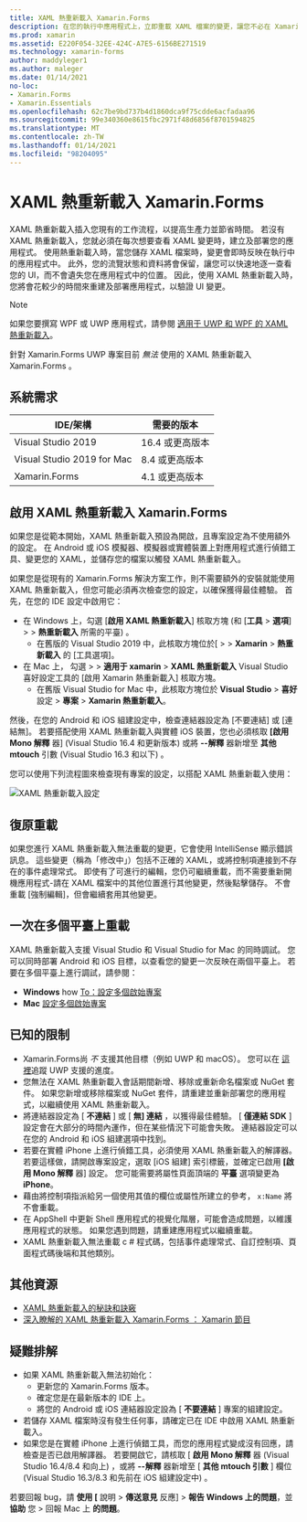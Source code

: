 ```yaml
---
title: XAML 熱重新載入 Xamarin.Forms
description: 在您的執行中應用程式上，立即重載 XAML 檔案的變更，讓您不必在 Xamarin.Forms 每次 XAML 變更之後建立您的專案。
ms.prod: xamarin
ms.assetid: E220F054-32EE-424C-A7E5-6156BE271519
ms.technology: xamarin-forms
author: maddyleger1
ms.author: maleger
ms.date: 01/14/2021
no-loc:
- Xamarin.Forms
- Xamarin.Essentials
ms.openlocfilehash: 62c7be9bd737b4d1860dca9f75cdde6acfadaa96
ms.sourcegitcommit: 99e340360e8615fbc2971f48d6856f8701594825
ms.translationtype: MT
ms.contentlocale: zh-TW
ms.lasthandoff: 01/14/2021
ms.locfileid: "98204095"
---
```

# <a name="xaml-hot-reload-for-no-locxamarinforms"></a>XAML 熱重新載入 Xamarin.Forms

XAML 熱重新載入插入您現有的工作流程，以提高生產力並節省時間。 若沒有 XAML 熱重新載入，您就必須在每次想要查看 XAML 變更時，建立及部署您的應用程式。 使用熱重新載入時，當您儲存 XAML 檔案時，變更會即時反映在執行中的應用程式中。 此外，您的流覽狀態和資料將會保留，讓您可以快速地逐一查看您的 UI，而不會遺失您在應用程式中的位置。 因此，使用 XAML 熱重新載入時，您將會花較少的時間來重建及部署應用程式，以驗證 UI 變更。

> [!NOTE]
> 如果您要撰寫 WPF 或 UWP 應用程式，請參閱 [適用于 UWP 和 WPF 的 XAML 熱重新載入](/visualstudio/debugger/xaml-hot-reload)。
>
> 針對 Xamarin.Forms UWP 專案目前 _無法_ 使用的 XAML 熱重新載入 Xamarin.Forms 。

## <a name="system-requirements"></a>系統需求

| IDE/架構 | 需要的版本 |
|------|------------------|
|Visual Studio 2019 | 16.4 或更高版本
Visual Studio 2019 for Mac | 8.4 或更高版本
Xamarin.Forms | 4.1 或更高版本

## <a name="enable-xaml-hot-reload-for-no-locxamarinforms"></a>啟用 XAML 熱重新載入 Xamarin.Forms

如果您是從範本開始，XAML 熱重新載入預設為開啟，且專案設定為不使用額外的設定。 在 Android 或 iOS 模擬器、模擬器或實體裝置上對應用程式進行偵錯工具、變更您的 XAML，並儲存您的檔案以觸發 XAML 熱重新載入。

如果您是從現有的 Xamarin.Forms 解決方案工作，則不需要額外的安裝就能使用 XAML 熱重新載入，但您可能必須再次檢查您的設定，以確保獲得最佳體驗。 首先，在您的 IDE 設定中啟用它：

* 在 Windows 上，勾選 [**啟用 XAML 熱重新載入**] 核取方塊 (和 [**工具**  >  **選項**]  >    >  **熱重新載入** 所需的平臺) 。
  * 在舊版的 Visual Studio 2019 中，此核取方塊位於[  >    >  **Xamarin**  >  **熱重新載入** 的 [工具選項]。
* 在 Mac 上， 勾選  >    >  **適用于 xamarin**  >  **XAML 熱重新載入** Visual Studio 喜好設定工具的 [啟用 Xamarin 熱重新載入] 核取方塊。
  * 在舊版 Visual Studio for Mac 中，此核取方塊位於 **Visual Studio**  >  **喜好** 設定  >  **專案**  >  **Xamarin 熱重新載入**。

然後，在您的 Android 和 iOS 組建設定中，檢查連結器設定為 [不要連結] 或 [連結無]。 若要搭配使用 XAML 熱重新載入與實體 iOS 裝置，您也必須核取 **[啟用 Mono 解釋** 器] (Visual Studio 16.4 和更新版本) 或將 **--解釋** 器新增至 **其他 mtouch** 引數 (Visual Studio 16.3 和以下) 。

您可以使用下列流程圖來檢查現有專案的設定，以搭配 XAML 熱重新載入使用：

![XAML 熱重新載入設定](hot-reload-images/hotreloadflowchart.png "XAML 熱重新載入設定流程圖")

## <a name="resilient-reloading"></a>復原重載

如果您進行 XAML 熱重新載入無法重載的變更，它會使用 IntelliSense 顯示錯誤訊息。 這些變更（稱為「修改中」）包括不正確的 XAML，或將控制項連接到不存在的事件處理常式。 即使有了可進行的編輯，您仍可繼續重載，而不需要重新開機應用程式-請在 XAML 檔案中的其他位置進行其他變更，然後點擊儲存。 不會重載 [強制編輯]，但會繼續套用其他變更。

## <a name="reload-on-multiple-platforms-at-once"></a>一次在多個平臺上重載

XAML 熱重新載入支援 Visual Studio 和 Visual Studio for Mac 的同時調試。 您可以同時部署 Android 和 iOS 目標，以查看您的變更一次反映在兩個平臺上。 若要在多個平臺上進行調試，請參閱：
* **Windows** how [To：設定多個啟始專案](/visualstudio/ide/how-to-set-multiple-startup-projects?view=vs-2019)
* **Mac** [設定多個啟始專案](/visualstudio/mac/set-startup-projects?view=vsmac-2019)

## <a name="known-limitations"></a>已知的限制

* Xamarin.Forms尚 *不* 支援其他目標（例如 UWP 和 macOS）。 您可以在 [這裡](https://developercommunity.visualstudio.com/idea/661682/xaml-hot-reload-for-xamarinforms-on-uwp.html)追蹤 UWP 支援的進度。
* 您無法在 XAML 熱重新載入會話期間新增、移除或重新命名檔案或 NuGet 套件。 如果您新增或移除檔案或 NuGet 套件，請重建並重新部署您的應用程式，以繼續使用 XAML 熱重新載入。
* 將連結器設定為 [ **不連結** ] 或 [ **無] 連結** ，以獲得最佳體驗。 [ **僅連結 SDK** ] 設定會在大部分的時間內運作，但在某些情況下可能會失敗。 連結器設定可以在您的 Android 和 iOS 組建選項中找到。
* 若要在實體 iPhone 上進行偵錯工具，必須使用 XAML 熱重新載入的解譯器。 若要這樣做，請開啟專案設定，選取 [iOS 組建] 索引標籤，並確定已啟用 **[啟用 Mono 解釋** 器] 設定。 您可能需要將屬性頁面頂端的 **平臺** 選項變更為 **iPhone**。
* 藉由將控制項指派給另一個使用其值的欄位或屬性所建立的參考， `x:Name` 將不會重載。
* 在 AppShell 中更新 Shell 應用程式的視覺化階層，可能會造成問題，以維護應用程式的狀態。 如果您遇到問題，請重建應用程式以繼續重載。
* XAML 熱重新載入無法重載 c # 程式碼，包括事件處理常式、自訂控制項、頁面程式碼後端和其他類別。

## <a name="more-resources"></a>其他資源

* [XAML 熱重新載入的秘訣和訣竅](https://devblogs.microsoft.com/xamarin/tips-tricks-xaml-hot-reload/)
* [深入瞭解的 XAML 熱重新載入 Xamarin.Forms ： Xamarin 節目](https://www.youtube.com/watch?v=crhjjPjzknk)

## <a name="troubleshooting"></a>疑難排解

* 如果 XAML 熱重新載入無法初始化：
  * 更新您的 Xamarin.Forms 版本。
  * 確定您是在最新版本的 IDE 上。
  * 將您的 Android 或 iOS 連結器設定設為 [ **不要連結** ] 專案的組建設定。
* 若儲存 XAML 檔案時沒有發生任何事，請確定已在 IDE 中啟用 XAML 熱重新載入。
* 如果您是在實體 iPhone 上進行偵錯工具，而您的應用程式變成沒有回應，請檢查是否已啟用解譯器。 若要開啟它，請核取 [ **啟用 Mono 解釋** 器 (Visual Studio 16.4/8.4 和向上) ，或將 **--解釋** 器新增至 [ **其他 mtouch 引數** ] 欄位 (Visual Studio 16.3/8.3 和先前在 iOS 組建設定中) 。

若要回報 bug，請 **使用 [** 說明  >  **傳送意見** 反應]  >  **報告 Windows 上的問題**，並 **協助** 您  >  回報 Mac 上 **的問題**。
